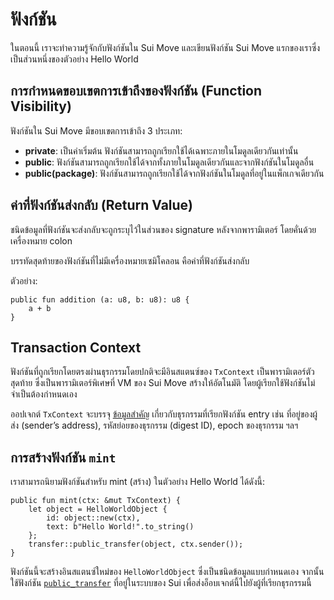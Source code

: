 # ฟังก์ชัน

ในตอนนี้ เราจะทำความรู้จักกับฟังก์ชันใน Sui Move และเขียนฟังก์ชัน Sui Move แรกของเราซึ่งเป็นส่วนหนึ่งของตัวอย่าง Hello World

## การกำหนดขอบเขตการเข้าถึงของฟังก์ชัน (Function Visibility)

ฟังก์ชันใน Sui Move มีขอบเขตการเข้าถึง 3 ประเภท:

- **private**: เป็นค่าเริ่มต้น ฟังก์ชันสามารถถูกเรียกใช้ได้เฉพาะภายในโมดูลเดียวกันเท่านั้น
- **public**: ฟังก์ชันสามารถถูกเรียกใช้ได้จากทั้งภายในโมดูลเดียวกันและจากฟังก์ชันในโมดูลอื่น
- **public(package)**: ฟังก์ชันสามารถถูกเรียกใช้ได้จากฟังก์ชันในโมดูลที่อยู่ในแพ็กเกจเดียวกัน

## ค่าที่ฟังก์ชันส่งกลับ (Return Value)

ชนิดข้อมูลที่ฟังก์ชันจะส่งกลับจะถูกระบุไว้ในส่วนของ signature หลังจากพารามิเตอร์ โดยคั่นด้วยเครื่องหมาย colon

บรรทัดสุดท้ายของฟังก์ชันที่ไม่มีเครื่องหมายเซมิโคลอน คือค่าที่ฟังก์ชันส่งกลับ

ตัวอย่าง:

```move
public fun addition (a: u8, b: u8): u8 {
    a + b
}
```

<!--
## Entry Functions

In Sui Move, entry functions are simply functions that can be called by transactions. They must satisfy the following three requirements:

- Denoted by the keyword `entry`
- have no return value
- (optional) have a mutable reference to an instance of the `TxContext` type in the last parameter

-->

## Transaction Context

ฟังก์ชันที่ถูกเรียกโดยตรงผ่านธุรกรรมโดยปกติจะมีอินสแตนซ์ของ `TxContext` เป็นพารามิเตอร์ตัวสุดท้าย ซึ่งเป็นพารามิเตอร์พิเศษที่ VM ของ Sui Move สร้างให้อัตโนมัติ โดยผู้เรียกใช้ฟังก์ชันไม่จำเป็นต้องกำหนดเอง

ออปเจกต์ `TxContext` จะบรรจุ  [ข้อมูลสำคัญ](https://github.com/MystenLabs/sui/blob/main/crates/sui-framework/packages/sui-framework/sources/tx_context.move) เกี่ยวกับธุรกรรมที่เรียกฟังก์ชัน entry เช่น ที่อยู่ของผู้ส่ง (sender’s address), รหัสย่อยของธุรกรรม (digest ID), epoch ของธุรกรรม ฯลฯ

## การสร้างฟังก์ชัน `mint`

เราสามารถนิยามฟังก์ชันสำหรับ mint (สร้าง) ในตัวอย่าง Hello World ได้ดังนี้:

```move
public fun mint(ctx: &mut TxContext) {
    let object = HelloWorldObject {
        id: object::new(ctx),
        text: b"Hello World!".to_string()
    };
    transfer::public_transfer(object, ctx.sender());
}
```

ฟังก์ชันนี้จะสร้างอินสแตนซ์ใหม่ของ `HelloWorldObject` ซึ่งเป็นชนิดข้อมูลแบบกำหนดเอง จากนั้นใช้ฟังก์ชัน [`public_transfer`](https://github.com/MystenLabs/sui/blob/main/crates/sui-framework/docs/sui/transfer.md#function-public_transfer) ที่อยู่ในระบบของ Sui เพื่อส่งอ็อบเจกต์นี้ไปยังผู้ที่เรียกธุรกรรมนี้
